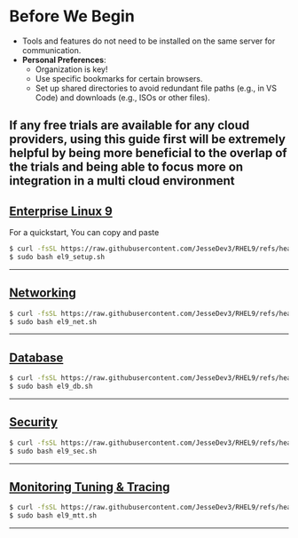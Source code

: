 # Before We Begin

- Tools and features do not need to be installed on the same server for communication.
- **Personal Preferences**:
    - Organization is key!
    - Use specific bookmarks for certain browsers.
    - Set up shared directories to avoid redundant file paths (e.g., in VS Code) and downloads (e.g., ISOs or other files).
    
If any free trials are available for any cloud providers, using this guide first will be extremely helpful by being more beneficial to the overlap of the trials and being able to focus more on integration in a multi cloud environment
---

## [Enterprise Linux 9](https://github.com/JesseDev3/linuxqk/blob/main/el9_setup.md) 
For a quickstart, You can copy and paste 
```bash
$ curl -fsSL https://raw.githubusercontent.com/JesseDev3/RHEL9/refs/heads/main/el9_setup.sh -o el9_setup.sh
$ sudo bash el9_setup.sh
```

---

## [Networking](https://github.com/JesseDev3/linuxqk/blob/main/el9_net.md)
```bash
$ curl -fsSL https://raw.githubusercontent.com/JesseDev3/RHEL9/refs/heads/main/el9_net.sh -o el9_net.sh
$ sudo bash el9_net.sh
```

---

## [Database](https://github.com/JesseDev3/linuxqk/blob/main/el9_db.md)
```bash
$ curl -fsSL https://raw.githubusercontent.com/JesseDev3/RHEL9/refs/heads/main/el9_db.sh -o el9_db.sh
$ sudo bash el9_db.sh
```

---

## [Security](https://github.com/JesseDev3/linuxqk/blob/main/el9_sec.md)
```bash
$ curl -fsSL https://raw.githubusercontent.com/JesseDev3/RHEL9/refs/heads/main/el9_sec.sh -o el9_sec.sh
$ sudo bash el9_sec.sh
```

---

## [Monitoring Tuning & Tracing](https://github.com/JesseDev3/linuxqk/blob/main/el9_mtt.md)
```bash
$ curl -fsSL https://raw.githubusercontent.com/JesseDev3/RHEL9/refs/heads/main/el9_mtt.sh -o el9_mtt.sh
$ sudo bash el9_mtt.sh
```

---
